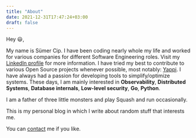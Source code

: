 ```yaml
---
title: "About"
date: 2021-12-31T17:47:24+03:00
draft: false
---
```


Hey &#128515;,

My name is Sümer Cip. I have been coding nearly whole my life and worked for various companies for different Software Engineering roles. Visit my [LinkedIn profile](https://www.linkedin.com/in/sumer-cip/) for more information. I have tried my best to contribute to various Open Source projects whenever possible, most notably: [Yappi](https://github.com/sumerc/yappi). I have always had a passion for developing tools to simplify/optimize systems. These days, I am mainly interested in <b>Observability</b>, <b>Distributed Systems</b>, <b>Database internals</b>, <b>Low-level security</b>, <b>Go</b>, <b>Python</b>.

I am a father of three little monsters and play Squash and run occasionally.

This is my personal blog in which I write about random stuff that interests me.

You can [contact](mailto:sumerc@gmail.com) me if you like.

